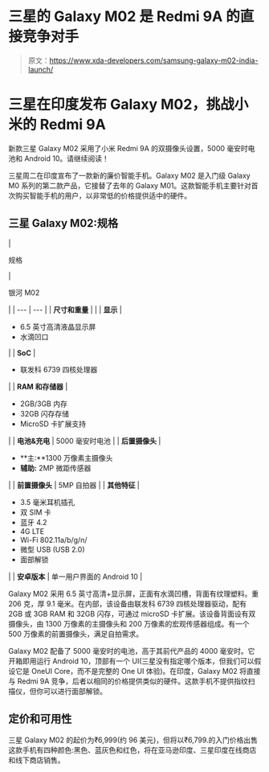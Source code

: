 # 三星的 Galaxy M02 是 Redmi 9A 的直接竞争对手

> 原文：<https://www.xda-developers.com/samsung-galaxy-m02-india-launch/>

# 三星在印度发布 Galaxy M02，挑战小米的 Redmi 9A

新款三星 Galaxy M02 采用了小米 Redmi 9A 的双摄像头设置，5000 毫安时电池和 Android 10。请继续阅读！

三星周二在印度宣布了一款新的廉价智能手机。Galaxy M02 是入门级 Galaxy M0 系列的第二款产品，它接替了去年的 Galaxy M01。这款智能手机主要针对首次购买智能手机的用户，以非常低的价格提供适中的硬件。

## 三星 Galaxy M02:规格

| 

规格

 | 

银河 M02

 |
| --- | --- |
| **尺寸和重量** |  |
| **显示** | 

*   6.5 英寸高清液晶显示屏
*   水滴凹口

 |
| **SoC** | 

*   联发科 6739 四核处理器

 |
| **RAM 和存储器** | 

*   2GB/3GB 内存
*   32GB 闪存存储
*   MicroSD 卡扩展支持

 |
| **电池&充电** | 5000 毫安时电池 |
| **后置摄像头** | 

*   **主:**1300 万像素主摄像头
*   **辅助:** 2MP 微距传感器

 |
| **前置摄像头** | 5MP 自拍器 |
| **其他特征** | 

*   3.5 毫米耳机插孔
*   双 SIM 卡
*   蓝牙 4.2
*   4G LTE
*   Wi-Fi 802.11a/b/g/n/
*   微型 USB (USB 2.0)
*   面部解锁

 |
| **安卓版本** | 单一用户界面的 Android 10 |

Galaxy M02 采用 6.5 英寸高清+显示屏，正面有水滴凹槽，背面有纹理塑料。重 206 克，厚 9.1 毫米。在内部，该设备由联发科 6739 四核处理器驱动，配有 2GB 或 3GB RAM 和 32GB 闪存，可通过 microSD 卡扩展。该设备背面设有双摄像头，由 1300 万像素的主摄像头和 200 万像素的宏观传感器组成。有一个 500 万像素的前置摄像头，满足自拍需求。

Galaxy M02 配备了 5000 毫安时的电池，高于其前代产品的 4000 毫安时。它开箱即用运行 Android 10，顶部有一个 UI(三星没有指定哪个版本，但我们可以假设它是 OneUI Core，而不是完整的 One UI 体验)。在印度，Galaxy M02 将直接与 Redmi 9A 竞争，后者以相同的价格提供类似的硬件。这款手机不提供指纹扫描仪，但你可以进行面部解锁。

## 定价和可用性

三星 Galaxy M02 的起价为₹6,999(约 96 美元)，但将以₹6,799.的入门价格出售这款手机有四种颜色:黑色、蓝灰色和红色，将在亚马逊印度、三星印度在线商店和线下商店销售。